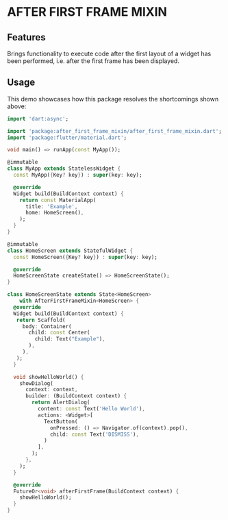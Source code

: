 # AFTER FIRST FRAME MIXIN

## Features

Brings functionality to execute code after the first layout of a widget has been performed, i.e. after the first frame has been displayed.

## Usage

 This demo showcases how this package resolves the shortcomings shown above:
 ```dart
 import 'dart:async';

 import 'package:after_first_frame_mixin/after_first_frame_mixin.dart';
 import 'package:flutter/material.dart';

 void main() => runApp(const MyApp());

 @immutable
 class MyApp extends StatelessWidget {
   const MyApp({Key? key}) : super(key: key);

   @override
   Widget build(BuildContext context) {
     return const MaterialApp(
       title: 'Example',
       home: HomeScreen(),
     );
   }
 }

 @immutable
 class HomeScreen extends StatefulWidget {
   const HomeScreen({Key? key}) : super(key: key);

   @override
   HomeScreenState createState() => HomeScreenState();
 }

 class HomeScreenState extends State<HomeScreen>
     with AfterFirstFrameMixin<HomeScreen> {
   @override
   Widget build(BuildContext context) {
    return Scaffold(
      body: Container(
        child: const Center(
          child: Text("Example"),
        ),
      ),
    );
   }

   void showHelloWorld() {
     showDialog(
       context: context,
       builder: (BuildContext context) {
         return AlertDialog(
           content: const Text('Hello World'),
           actions: <Widget>[
             TextButton(
               onPressed: () => Navigator.of(context).pop(),
               child: const Text('DISMISS'),
             )
           ],
         );
       },
     );
   }

   @override
   FutureOr<void> afterFirstFrame(BuildContext context) {
     showHelloWorld();
   }
 }
 ```